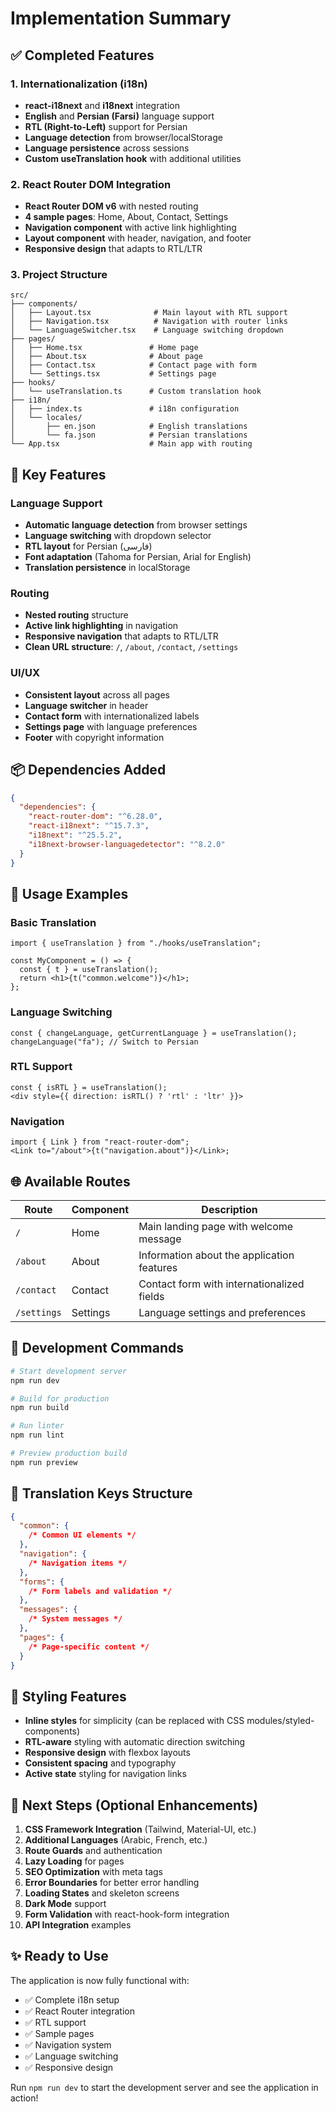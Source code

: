 # Implementation Summary

## ✅ Completed Features

### 1. Internationalization (i18n)

- **react-i18next** and **i18next** integration
- **English** and **Persian (Farsi)** language support
- **RTL (Right-to-Left)** support for Persian
- **Language detection** from browser/localStorage
- **Language persistence** across sessions
- **Custom useTranslation hook** with additional utilities

### 2. React Router DOM Integration

- **React Router DOM v6** with nested routing
- **4 sample pages**: Home, About, Contact, Settings
- **Navigation component** with active link highlighting
- **Layout component** with header, navigation, and footer
- **Responsive design** that adapts to RTL/LTR

### 3. Project Structure

```
src/
├── components/
│   ├── Layout.tsx              # Main layout with RTL support
│   ├── Navigation.tsx          # Navigation with router links
│   └── LanguageSwitcher.tsx    # Language switching dropdown
├── pages/
│   ├── Home.tsx               # Home page
│   ├── About.tsx              # About page
│   ├── Contact.tsx            # Contact page with form
│   └── Settings.tsx           # Settings page
├── hooks/
│   └── useTranslation.ts      # Custom translation hook
├── i18n/
│   ├── index.ts               # i18n configuration
│   └── locales/
│       ├── en.json            # English translations
│       └── fa.json            # Persian translations
└── App.tsx                    # Main app with routing
```

## 🚀 Key Features

### Language Support

- **Automatic language detection** from browser settings
- **Language switching** with dropdown selector
- **RTL layout** for Persian (فارسی)
- **Font adaptation** (Tahoma for Persian, Arial for English)
- **Translation persistence** in localStorage

### Routing

- **Nested routing** structure
- **Active link highlighting** in navigation
- **Responsive navigation** that adapts to RTL/LTR
- **Clean URL structure**: `/`, `/about`, `/contact`, `/settings`

### UI/UX

- **Consistent layout** across all pages
- **Language switcher** in header
- **Contact form** with internationalized labels
- **Settings page** with language preferences
- **Footer** with copyright information

## 📦 Dependencies Added

```json
{
  "dependencies": {
    "react-router-dom": "^6.28.0",
    "react-i18next": "^15.7.3",
    "i18next": "^25.5.2",
    "i18next-browser-languagedetector": "^8.2.0"
  }
}
```

## 🎯 Usage Examples

### Basic Translation

```tsx
import { useTranslation } from "./hooks/useTranslation";

const MyComponent = () => {
  const { t } = useTranslation();
  return <h1>{t("common.welcome")}</h1>;
};
```

### Language Switching

```tsx
const { changeLanguage, getCurrentLanguage } = useTranslation();
changeLanguage("fa"); // Switch to Persian
```

### RTL Support

```tsx
const { isRTL } = useTranslation();
<div style={{ direction: isRTL() ? 'rtl' : 'ltr' }}>
```

### Navigation

```tsx
import { Link } from "react-router-dom";
<Link to="/about">{t("navigation.about")}</Link>;
```

## 🌐 Available Routes

| Route       | Component | Description                                |
| ----------- | --------- | ------------------------------------------ |
| `/`         | Home      | Main landing page with welcome message     |
| `/about`    | About     | Information about the application features |
| `/contact`  | Contact   | Contact form with internationalized fields |
| `/settings` | Settings  | Language settings and preferences          |

## 🔧 Development Commands

```bash
# Start development server
npm run dev

# Build for production
npm run build

# Run linter
npm run lint

# Preview production build
npm run preview
```

## 📝 Translation Keys Structure

```json
{
  "common": {
    /* Common UI elements */
  },
  "navigation": {
    /* Navigation items */
  },
  "forms": {
    /* Form labels and validation */
  },
  "messages": {
    /* System messages */
  },
  "pages": {
    /* Page-specific content */
  }
}
```

## 🎨 Styling Features

- **Inline styles** for simplicity (can be replaced with CSS modules/styled-components)
- **RTL-aware** styling with automatic direction switching
- **Responsive design** with flexbox layouts
- **Consistent spacing** and typography
- **Active state** styling for navigation links

## 🔄 Next Steps (Optional Enhancements)

1. **CSS Framework Integration** (Tailwind, Material-UI, etc.)
2. **Additional Languages** (Arabic, French, etc.)
3. **Route Guards** and authentication
4. **Lazy Loading** for pages
5. **SEO Optimization** with meta tags
6. **Error Boundaries** for better error handling
7. **Loading States** and skeleton screens
8. **Dark Mode** support
9. **Form Validation** with react-hook-form integration
10. **API Integration** examples

## ✨ Ready to Use

The application is now fully functional with:

- ✅ Complete i18n setup
- ✅ React Router integration
- ✅ RTL support
- ✅ Sample pages
- ✅ Navigation system
- ✅ Language switching
- ✅ Responsive design

Run `npm run dev` to start the development server and see the application in action!
